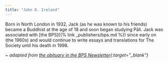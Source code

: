 ```yaml
---
title: "John D. Ireland"
---
```


Born in North London in 1932, Jack (as he was known to his friends) became a Buddhist at the age of 18 and soon began studying Pāli. Jack was associated with [the BPS]({% link _publishers/bps.md %}) since early on (the 1960s) and would continue to write essays and translations for The Society until his death in 1998.

*~ adapted from [the obituary in the BPS Newsletter](https://bps.lk/olib/nl/nl043-u.html#not){:target="_blank"}*
